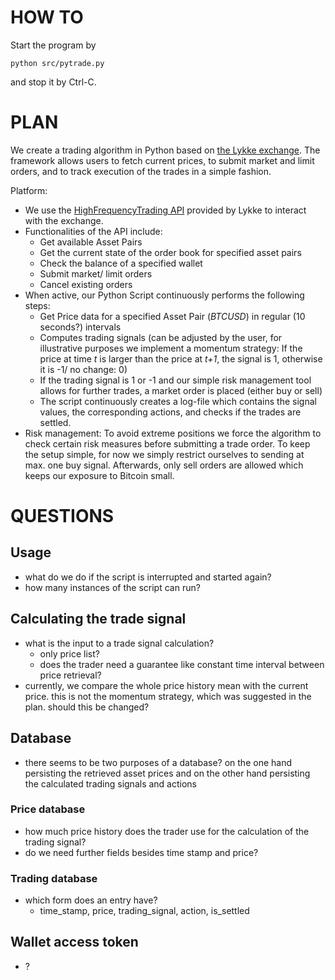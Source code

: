 # HOW TO

Start the program by
```
python src/pytrade.py
```
and stop it by Ctrl-C.

# PLAN

We create a trading algorithm in Python based on [the Lykke exchange](https://www.lykke.com/). The framework allows users to fetch current prices, to submit market and limit orders, and to track execution of the trades in a simple fashion. 

Platform:
  - We use the [HighFrequencyTrading API](https://hft-service-dev.lykkex.net/swagger/ui/index.html) provided by Lykke to interact with the exchange.
  - Functionalities of the API include:
    - Get available Asset Pairs 
    - Get the current state of the order book for specified asset pairs
    - Check the balance of a specified wallet
    - Submit market/ limit orders
    - Cancel existing orders
  - When active, our Python Script continuously performs the following steps:
    - Get Price data for a specified Asset Pair (*BTCUSD*) in regular (10 seconds?) intervals
    - Computes trading signals (can be adjusted by the user, for illustrative purposes we implement a momentum strategy: If the    price at time *t* is larger than the price at *t+1*, the signal is 1, otherwise it is -1/ no change: 0)
    - If the trading signal is 1 or -1 and our simple risk management tool allows for further trades, a market order is placed (either buy or sell)
    - The script continuously creates a log-file which contains the signal values, the corresponding actions, and checks if the trades are settled.
  - Risk management: To avoid extreme positions we force the algorithm to check certain risk measures before submitting a trade order. To keep the setup simple, for now we simply restrict ourselves to sending at max. one buy signal. Afterwards, only sell orders are allowed which keeps our exposure to Bitcoin small. 


# QUESTIONS

## Usage
* what do we do if the script is interrupted and started again?
* how many instances of the script can run?

## Calculating the trade signal

* what is the input to a trade signal calculation?
   - only price list?
   - does the trader need a guarantee like constant time interval between price retrieval?
* currently, we compare the whole price history mean with the current price. this is not the momentum strategy, which was suggested in the plan. should this be changed?

## Database

* there seems to be two purposes of a database? on the one hand persisting the retrieved asset prices and on the other hand persisting the calculated trading signals and actions

### Price database

* how much price history does the trader use for the calculation of the trading signal?
* do we need further fields besides time stamp and price?

### Trading database
* which form does an entry have?
  - time_stamp, price, trading_signal, action, is_settled



## Wallet access token
* ?